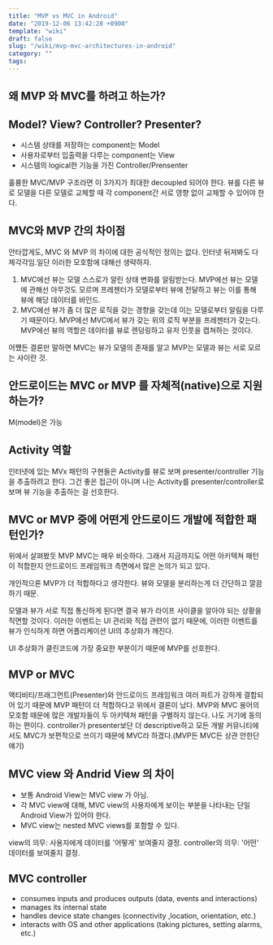 ```yaml
---
title: "MVP vs MVC in Android"
date: "2019-12-06 13:42:28 +0900"
template: "wiki"
draft: false
slug: "/wiki/mvp-mvc-architectures-in-android"
category: ""
tags:
---
```


## 왜 MVP 와 MVC를 하려고 하는가?

## Model? View? Controller? Presenter?
- 시스템 상태를 저장하는 component는 Model
- 사용자로부터 입출력을 다루는 component는 View
- 시스템의 logical한 기능을 가진 Controller/Prensenter

훌륭한 MVC/MVP 구조라면 이 3가지가 최대한 decoupled 되어야 한다.
뷰를 다른 뷰로 모델을 다른 모델로 교체할 때 각 component간 서로 영향 없이 교체할 수 있어야 한다.

## MVC와 MVP 간의 차이점
안타깝게도, MVC 와 MVP 의 차이에 대한 공식적인 정의는 없다. 인터넷 뒤져봐도 다 제각각임.일단 이러한 모호함에 대해선 생략하자.

1. MVC에선 뷰는 모델 스스로가 알린 상태 변화를 알림받는다. MVP에선 뷰는 모델에 관해선 아무것도 모르며 프레젠터가 모델로부터 뷰에 전달하고 뷰는 이를 통해 뷰에 해당 데이터를 바인드.
2. MVC에선 뷰가 좀 더 많은 로직을 갖는 경향을 갖는데 이는 모델로부터 알림을 다루기 때문이다. MVP에선 MVC에서 뷰가 갖는 위의 로직 부분을 프레젠터가 갖는다. MVP에선 뷰의 역할은 데이터를 뷰로 렌덩링하고 유저 인풋을 캡쳐하는 것이다.

어쩄든 결론만 말하면 MVC는 뷰가 모델의 존재를 알고 MVP는 모델과 뷰는 서로 모르는 사이란 것.

## 안드로이드는 MVC or MVP 를 자체적(native)으로 지원하는가?

M(model)은 가능

## Activity 역할
인터넷에 있는 MVx 패턴의 구현들은 Activity를 뷰로 보며 presenter/controller 기능을 추출하려고 한다. 그건 좋은 접근이 아니며 나는 Activity를 presenter/controller로 보며 뷰 기능을 추출하는 걸 선호한다. 

## MVC or MVP 중에 어떤게 안드로이드 개발에 적합한 패턴인가?
위에서 살펴봤듯 MVP MVC는 매우 비슷하다. 그래서 지금까지도 어떤 아키텍쳐 패턴이 적합한지 안드로이드 프레임워크 측면에서 많은 논의가 되고 있다.

개인적으론 MVP가 더 적합하다고 생각한다. 뷰와 모델을 분리하는게 더 간단하고 깔끔하기 때문.

모델과 뷰가 서로 직접 통신하게 된다면 결국 뷰가 라이프 사이클을 알아야 되는 상황을 직면할 것이다. 이러한 이벤트는 UI 관리와 직접 관련이 없기 때문에, 이러한 이벤트를 뷰가 인식하게 하면 어플리케이션 UI의 추상화가 깨진다.

UI 추상화가 클린코드에 가장 중요한 부분이기 때문에 MVP를 선호한다.

## MVP or MVC
액티비티/프래그먼트(Presenter)와 안드로이드 프레임워크 여러 파트가 강하게 결합되어 있기 때문에 MVP 패턴이 더 적합하다고 위에서 결론이 났다.
MVP와 MVC 용어의 모호함 때문에 많은 개발자들이 두 아키텍쳐 패턴을 구별하지 않는다. 나도 거기에 동의하는 편이다.
controller가 presenter보단 더 descriptive하고 모든 개발 커뮤니티에서도 MVC가 보편적으로 쓰이기 때문에 MVC라 하겠다.(MVP든 MVC든 상관 안한단 얘기)

## MVC view 와 Andrid View 의 차이
- 보통 Android View는 MVC view 가 아님.
- 각 MVC view에 대해, MVC view의 사용자에게 보이는 부분을 나타내는 단일 Android View가 있어야 한다.
- MVC view는 nested MVC views를 포함할 수 있다.

view의 의무: 사용자에게 데이터를 '어떻게' 보여줄지 결정.
controller의 의무: '어떤' 데이터를 보여줄지 결정.

## MVC controller

- consumes inputs and produces outputs (data, events and interactions)
- manages its internal state
- handles device state changes (connectivity ,location, orientation, etc.)
- interacts with OS and other applications (taking pictures, setting alarms, etc.)
